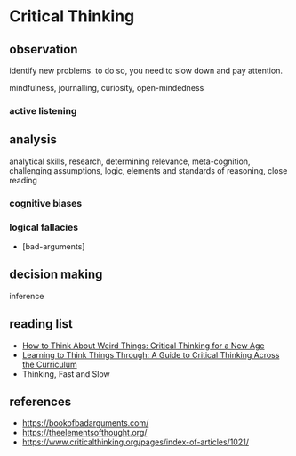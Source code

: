 # Critical Thinking

## observation

identify new problems. to do so, you need to slow down and pay attention.

mindfulness, journalling, curiosity, open-mindedness

### active listening

## analysis

analytical skills, research, determining relevance, meta-cognition, challenging
assumptions, logic, elements and standards of reasoning, close reading

### cognitive biases

### logical fallacies

- [bad-arguments]

## decision making

inference

## reading list

- [How to Think About Weird Things: Critical Thinking for a New Age](https://www.amazon.com/How-Think-About-Weird-Things-dp-1266219250/dp/1266219250/ref=dp_ob_title_bk)
- [Learning to Think Things Through: A Guide to Critical Thinking Across the Curriculum](https://www.amazon.com/Learning-Think-Things-Through-Curriculum/dp/0137085141)
- Thinking, Fast and Slow

## references

- <https://bookofbadarguments.com/>
- <https://theelementsofthought.org/>
- <https://www.criticalthinking.org/pages/index-of-articles/1021/>
